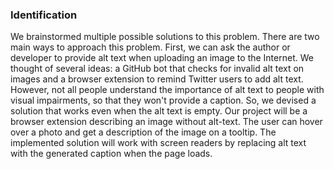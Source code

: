 ### Identification

We brainstormed multiple possible solutions to this problem. There are two main ways to approach this problem. First, we can ask the author or developer to provide alt text when uploading an image to the Internet. We thought of several ideas: a GitHub bot that checks for invalid alt text on images and a browser extension to remind Twitter users to add alt text. However, not all people understand the importance of alt text to people with visual impairments, so that they won't provide a caption. So, we devised a solution that works even when the alt text is empty. Our project will be a browser extension describing an image without alt-text. The user can hover over a photo and get a description of the image on a tooltip. The implemented solution will work with screen readers by replacing alt text with the generated caption when the page loads. 